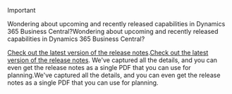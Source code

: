 > [!IMPORTANT]
>
> <span data-ttu-id="0f75c-101">Wondering about upcoming and recently released capabilities in Dynamics 365 Business Central?</span><span class="sxs-lookup"><span data-stu-id="0f75c-101">Wondering about upcoming and recently released capabilities in Dynamics 365 Business Central?</span></span>
>
> <span data-ttu-id="0f75c-102">[Check out the latest version of the release notes](/business-applications-release-notes/April19/dynamics365-business-central/).</span><span class="sxs-lookup"><span data-stu-id="0f75c-102">[Check out the latest version of the release notes](/business-applications-release-notes/April19/dynamics365-business-central/).</span></span> <span data-ttu-id="0f75c-103">We've captured all the details, and you can even get the release notes as a single PDF that you can use for planning.</span><span class="sxs-lookup"><span data-stu-id="0f75c-103">We've captured all the details, and you can even get the release notes as a single PDF that you can use for planning.</span></span>  
